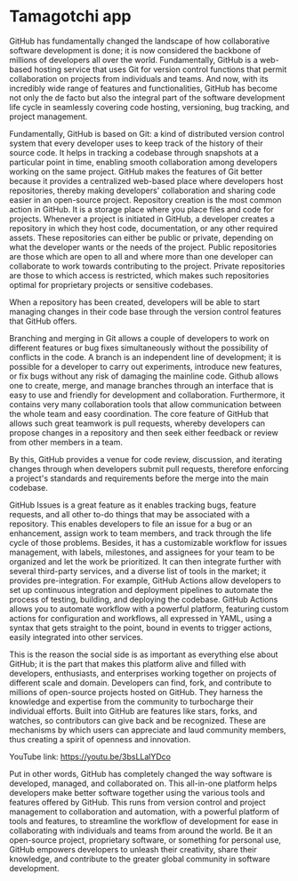 # Tamagotchi app

GitHub has fundamentally changed the landscape of how collaborative software development is done; it is now considered the backbone of millions of developers all over the world. Fundamentally, GitHub is a web-based hosting service that uses Git for version control functions that permit collaboration on projects from individuals and teams. And now, with its incredibly wide range of features and functionalities, GitHub has become not only the de facto but also the integral part of the software development life cycle in seamlessly covering code hosting, versioning, bug tracking, and project management.

Fundamentally, GitHub is based on Git: a kind of distributed version control system that every developer uses to keep track of the history of their source code. It helps in tracking a codebase through snapshots at a particular point in time, enabling smooth collaboration among developers working on the same project. GitHub makes the features of Git better because it provides a centralized web-based place where developers host repositories, thereby making developers' collaboration and sharing code easier in an open-source project.
Repository creation is the most common action in GitHub. It is a storage place where you place files and code for projects. Whenever a project is initiated in GitHub, a developer creates a repository in which they host code, documentation, or any other required assets. These repositories can either be public or private, depending on what the developer wants or the needs of the project. Public repositories are those which are open to all and where more than one developer can collaborate to work towards contributing to the project. Private repositories are those to which access is restricted, which makes such repositories optimal for proprietary projects or sensitive codebases.

When a repository has been created, developers will be able to start managing changes in their code base through the version control features that GitHub offers.

Branching and merging in Git allows a couple of developers to work on different features or bug fixes simultaneously without the possibility of conflicts in the code. A branch is an independent line of development; it is possible for a developer to carry out experiments, introduce new features, or fix bugs without any risk of damaging the mainline code. Github allows one to create, merge, and manage branches through an interface that is easy to use and friendly for development and collaboration. Furthermore, it contains very many collaboration tools that allow communication between the whole team and easy coordination. The core feature of GitHub that allows such great teamwork is pull requests, whereby developers can propose changes in a repository and then seek either feedback or review from other members in a team.


By this, GitHub provides a venue for code review, discussion, and iterating changes through when developers submit pull requests, therefore enforcing a project's standards and requirements before the merge into the main codebase.


GitHub Issues is a great feature as it enables tracking bugs, feature requests, and all other to-do things that may be associated with a repository. This enables developers to file an issue for a bug or an enhancement, assign work to team members, and track through the life cycle of those problems. Besides, it has a customizable workflow for issues management, with labels, milestones, and assignees for your team to be organized and let the work be prioritized. It can then integrate further with several third-party services, and a diverse list of tools in the market; it provides pre-integration. For example, GitHub Actions allow developers to set up continuous integration and deployment pipelines to automate the process of testing, building, and deploying the codebase. GitHub Actions allows you to automate workflow with a powerful platform, featuring custom actions for configuration and workflows, all expressed in YAML, using a syntax that gets straight to the point, bound in events to trigger actions, easily integrated into other services.


This is the reason the social side is as important as everything else about GitHub; it is the part that makes this platform alive and filled with developers, enthusiasts, and enterprises working together on projects of different scale and domain. Developers can find, fork, and contribute to millions of open-source projects hosted on GitHub. They harness the knowledge and expertise from the community to turbocharge their individual efforts. Built into GitHub are features like stars, forks, and watches, so contributors can give back and be recognized. These are mechanisms by which users can appreciate and laud community members, thus creating a spirit of openness and innovation.

YouTube link: https://youtu.be/3bsLLalYDco




Put in other words, GitHub has completely changed the way software is developed, managed, and collaborated on. This all-in-one platform helps developers make better software together using the various tools and features offered by GitHub. This runs from version control and project management to collaboration and automation, with a powerful platform of tools and features, to streamline the workflow of development for ease in collaborating with individuals and teams from around the world. Be it an open-source project, proprietary software, or something for personal use, GitHub empowers developers to unleash their creativity, share their knowledge, and contribute to the greater global community in software development.
